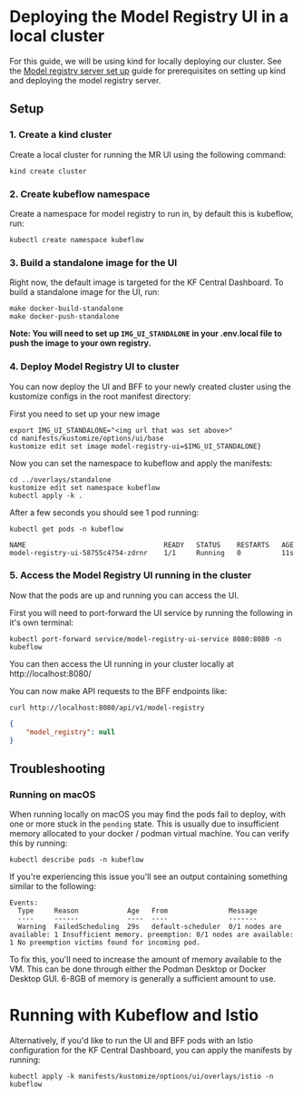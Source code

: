 [Model registry server set up]: ../../bff/docs/dev-guide.md

# Deploying the Model Registry UI in a local cluster

For this guide, we will be using kind for locally deploying our cluster. See
the [Model registry server set up] guide for prerequisites on setting up kind
and deploying the model registry server.

## Setup

### 1. Create a kind cluster

Create a local cluster for running the MR UI using the following command:

```shell
kind create cluster
```

### 2. Create kubeflow namespace

Create a namespace for model registry to run in, by default this is kubeflow, run:

```shell
kubectl create namespace kubeflow
```

### 3. Build a standalone image for the UI

Right now, the default image is targeted for the KF Central Dashboard. To build a standalone image for the UI, run:

```shell
make docker-build-standalone
make docker-push-standalone
```

**Note: You will need to set up `IMG_UI_STANDALONE` in your .env.local file to push the image to your own registry.**

### 4. Deploy Model Registry UI to cluster

You can now deploy the UI and BFF to your newly created cluster using the kustomize configs in the root manifest directory:

First you need to set up your new image

```shell
export IMG_UI_STANDALONE="<img url that was set above>"
cd manifests/kustomize/options/ui/base
kustomize edit set image model-registry-ui=$IMG_UI_STANDALONE}
```

Now you can set the namespace to kubeflow and apply the manifests:

```shell
cd ../overlays/standalone
kustomize edit set namespace kubeflow
kubectl apply -k .
```

After a few seconds you should see 1 pod running:

```shell
kubectl get pods -n kubeflow
```

```shell
NAME                                  READY   STATUS    RESTARTS   AGE
model-registry-ui-58755c4754-zdrnr    1/1     Running   0          11s
```

### 5. Access the Model Registry UI running in the cluster

Now that the pods are up and running you can access the UI.

First you will need to port-forward the UI service by running the following in it's own terminal:

```shell
kubectl port-forward service/model-registry-ui-service 8080:8080 -n kubeflow
```

You can then access the UI running in your cluster locally at http://localhost:8080/

You can now make API requests to the BFF endpoints like:

```shell
curl http://localhost:8080/api/v1/model-registry
```

```json
{
    "model_registry": null
}
```

## Troubleshooting

### Running on macOS

When running locally on macOS you may find the pods fail to deploy, with one or more stuck in the `pending` state. This is usually due to insufficient memory allocated to your docker / podman virtual machine. You can verify this by running:

```shell
kubectl describe pods -n kubeflow
```

If you're experiencing this issue you'll see an output containing something similar to the following:

```shell
Events:
  Type     Reason            Age   From               Message
  ----     ------            ----  ----               -------
  Warning  FailedScheduling  29s   default-scheduler  0/1 nodes are available: 1 Insufficient memory. preemption: 0/1 nodes are available: 1 No preemption victims found for incoming pod.
```

To fix this, you'll need to increase the amount of memory available to the VM. This can be done through either the Podman Desktop or Docker Desktop GUI. 6-8GB of memory is generally a sufficient amount to use.

# Running with Kubeflow and Istio

Alternatively, if you'd like to run the UI and BFF pods with an Istio configuration for the KF Central Dashboard, you can apply the manifests by running:

```shell
kubectl apply -k manifests/kustomize/options/ui/overlays/istio -n kubeflow
```
